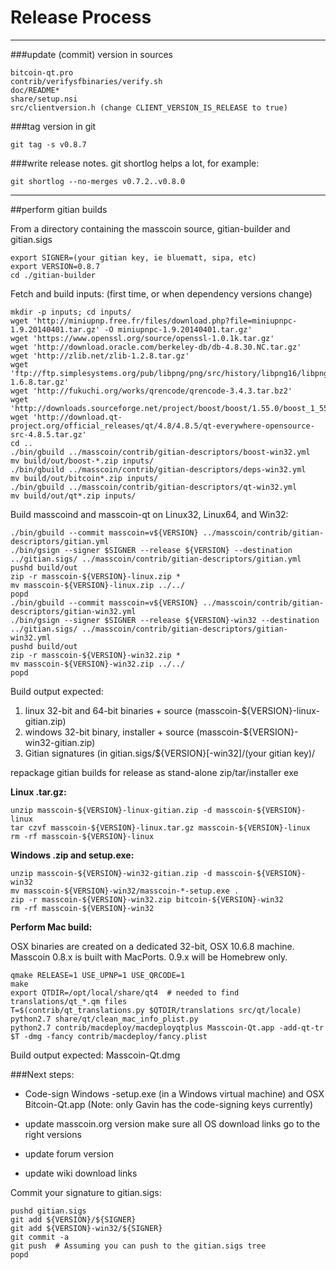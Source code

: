 Release Process
====================

* * *

###update (commit) version in sources


	bitcoin-qt.pro
	contrib/verifysfbinaries/verify.sh
	doc/README*
	share/setup.nsi
	src/clientversion.h (change CLIENT_VERSION_IS_RELEASE to true)

###tag version in git

	git tag -s v0.8.7

###write release notes. git shortlog helps a lot, for example:

	git shortlog --no-merges v0.7.2..v0.8.0

* * *

##perform gitian builds

 From a directory containing the masscoin source, gitian-builder and gitian.sigs
  
	export SIGNER=(your gitian key, ie bluematt, sipa, etc)
	export VERSION=0.8.7
	cd ./gitian-builder

 Fetch and build inputs: (first time, or when dependency versions change)

	mkdir -p inputs; cd inputs/
	wget 'http://miniupnp.free.fr/files/download.php?file=miniupnpc-1.9.20140401.tar.gz' -O miniupnpc-1.9.20140401.tar.gz'
	wget 'https://www.openssl.org/source/openssl-1.0.1k.tar.gz'
	wget 'http://download.oracle.com/berkeley-db/db-4.8.30.NC.tar.gz'
	wget 'http://zlib.net/zlib-1.2.8.tar.gz'
	wget 'ftp://ftp.simplesystems.org/pub/libpng/png/src/history/libpng16/libpng-1.6.8.tar.gz'
	wget 'http://fukuchi.org/works/qrencode/qrencode-3.4.3.tar.bz2'
	wget 'http://downloads.sourceforge.net/project/boost/boost/1.55.0/boost_1_55_0.tar.bz2'
	wget 'http://download.qt-project.org/official_releases/qt/4.8/4.8.5/qt-everywhere-opensource-src-4.8.5.tar.gz'
	cd ..
	./bin/gbuild ../masscoin/contrib/gitian-descriptors/boost-win32.yml
	mv build/out/boost-*.zip inputs/
	./bin/gbuild ../masscoin/contrib/gitian-descriptors/deps-win32.yml
	mv build/out/bitcoin*.zip inputs/
	./bin/gbuild ../masscoin/contrib/gitian-descriptors/qt-win32.yml
	mv build/out/qt*.zip inputs/

 Build masscoind and masscoin-qt on Linux32, Linux64, and Win32:
  
	./bin/gbuild --commit masscoin=v${VERSION} ../masscoin/contrib/gitian-descriptors/gitian.yml
	./bin/gsign --signer $SIGNER --release ${VERSION} --destination ../gitian.sigs/ ../masscoin/contrib/gitian-descriptors/gitian.yml
	pushd build/out
	zip -r masscoin-${VERSION}-linux.zip *
	mv masscoin-${VERSION}-linux.zip ../../
	popd
	./bin/gbuild --commit masscoin=v${VERSION} ../masscoin/contrib/gitian-descriptors/gitian-win32.yml
	./bin/gsign --signer $SIGNER --release ${VERSION}-win32 --destination ../gitian.sigs/ ../masscoin/contrib/gitian-descriptors/gitian-win32.yml
	pushd build/out
	zip -r masscoin-${VERSION}-win32.zip *
	mv masscoin-${VERSION}-win32.zip ../../
	popd

  Build output expected:

  1. linux 32-bit and 64-bit binaries + source (masscoin-${VERSION}-linux-gitian.zip)
  2. windows 32-bit binary, installer + source (masscoin-${VERSION}-win32-gitian.zip)
  3. Gitian signatures (in gitian.sigs/${VERSION}[-win32]/(your gitian key)/

repackage gitian builds for release as stand-alone zip/tar/installer exe

**Linux .tar.gz:**

	unzip masscoin-${VERSION}-linux-gitian.zip -d masscoin-${VERSION}-linux
	tar czvf masscoin-${VERSION}-linux.tar.gz masscoin-${VERSION}-linux
	rm -rf masscoin-${VERSION}-linux

**Windows .zip and setup.exe:**

	unzip masscoin-${VERSION}-win32-gitian.zip -d masscoin-${VERSION}-win32
	mv masscoin-${VERSION}-win32/masscoin-*-setup.exe .
	zip -r masscoin-${VERSION}-win32.zip bitcoin-${VERSION}-win32
	rm -rf masscoin-${VERSION}-win32

**Perform Mac build:**

  OSX binaries are created on a dedicated 32-bit, OSX 10.6.8 machine.
  Masscoin 0.8.x is built with MacPorts.  0.9.x will be Homebrew only.

	qmake RELEASE=1 USE_UPNP=1 USE_QRCODE=1
	make
	export QTDIR=/opt/local/share/qt4  # needed to find translations/qt_*.qm files
	T=$(contrib/qt_translations.py $QTDIR/translations src/qt/locale)
	python2.7 share/qt/clean_mac_info_plist.py
	python2.7 contrib/macdeploy/macdeployqtplus Masscoin-Qt.app -add-qt-tr $T -dmg -fancy contrib/macdeploy/fancy.plist

 Build output expected: Masscoin-Qt.dmg

###Next steps:

* Code-sign Windows -setup.exe (in a Windows virtual machine) and
  OSX Bitcoin-Qt.app (Note: only Gavin has the code-signing keys currently)

* update masscoin.org version
  make sure all OS download links go to the right versions

* update forum version

* update wiki download links

Commit your signature to gitian.sigs:

	pushd gitian.sigs
	git add ${VERSION}/${SIGNER}
	git add ${VERSION}-win32/${SIGNER}
	git commit -a
	git push  # Assuming you can push to the gitian.sigs tree
	popd

